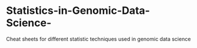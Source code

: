 # Statistics-in-Genomic-Data-Science-
Cheat sheets for different statistic techniques used in genomic data science
